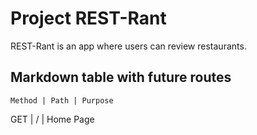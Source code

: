 # Project REST-Rant

REST-Rant is an app where users can review restaurants.


## Markdown table with future routes

```
Method | Path | Purpose
```
GET | / | Home Page